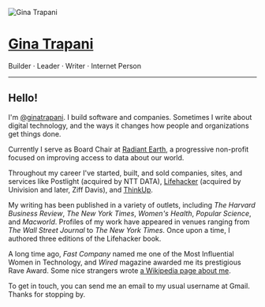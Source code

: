 ![Gina Trapani](https://1.gravatar.com/avatar/44230311a3dcd684b6c5f81bf2ec9f60?s=200&d=mm&r=g)

# [Gina Trapani](/)

Builder · Leader · Writer · Internet Person

---

## Hello!

I'm [@ginatrapani](https://www.linkedin.com/in/ginatrapani/). I build software and companies. Sometimes I write about digital technology, and the ways it changes how people and organizations get things done.

Currently I serve as Board Chair at [Radiant Earth](https://radiant.earth/), a progressive non-profit focused on improving access to data about our world.

Throughout my career I've started, built, and sold companies, sites, and services like Postlight (acquired by NTT DATA), [Lifehacker](http://lifehacker.com) (acquired by Univision and later, Ziff Davis), and [ThinkUp](http://www.nytimes.com/2015/01/01/technology/personaltech/thinkup-helps-the-social-network-user-see-the-online-self.html?_r=0).

My writing has been published in a variety of outlets, including _The Harvard Business Review_, _The New York Times_, _Women's Health_, _Popular Science_, and _Macworld_. Profiles of my work have appeared in venues ranging from _The Wall Street Journal_ to _The New York Times_. Once upon a time, I authored three editions of the Lifehacker book.

A long time ago, _Fast Company_ named me one of the Most Influential Women in Technology, and _Wired_ magazine awarded me its prestigious Rave Award. Some nice strangers wrote [a Wikipedia page about me](http://en.wikipedia.org/wiki/Gina_Trapani).

To get in touch, you can send me an email to my usual username at Gmail. Thanks for stopping by.
